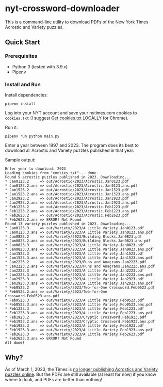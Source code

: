 # nyt-crossword-downloader

This is a command-line utility to download PDFs of the New York Times Acrostic and Variety puzzles.

## Quick Start

### Prerequisites

- Python 3 (tested with 3.9.x)
- Pipenv

### Install and Run

Install dependencies:
```shell
pipenv install
```

Log into your NYT account and save your nytimes.com cookies to `cookies.txt` (I suggest [Get cookies.txt LOCALLY][get-cookies] for Chrome).

Run it:
```shell
pipenv run python main.py
```

Enter a year between 1997 and 2023. The program does its best to download all Acrostic and Variety puzzles published in that year.

Sample output:
```
Enter year to download: 2023
Loading cookies from "cookies.txt"... done.
Found 5 acrostic puzzles published in 2023. Downloading...
* Jan0123.2     => out/Acrostic/2023/Acrostic.Jan0123.pdf
* Jan0123.2.ans => out/Acrostic/2023/Acrostic.Jan0123.ans.pdf
* Jan1523.2     => out/Acrostic/2023/Acrostic.Jan1523.pdf
* Jan1523.2.ans => out/Acrostic/2023/Acrostic.Jan1523.ans.pdf
* Jan2923.2     => out/Acrostic/2023/Acrostic.Jan2923.pdf
* Jan2923.2.ans => out/Acrostic/2023/Acrostic.Jan2923.ans.pdf
* Feb1223.2     => out/Acrostic/2023/Acrostic.Feb1223.pdf
* Feb1223.2.ans => out/Acrostic/2023/Acrostic.Feb1223.ans.pdf 
* Feb2623.2     => out/Acrostic/2023/Acrostic.Feb2623.pdf 
* Feb2623.2.ans => ERROR! Not Found
Found 13 variety puzzles published in 2023. Downloading...
* Jan0123.3     => out/Variety/2023/A Little Variety.Jan0123.pdf
* Jan0123.3.ans => out/Variety/2023/A Little Variety.Jan0123.ans.pdf
* Jan0823.2     => out/Variety/2023/Building Blocks.Jan0823.pdf
* Jan0823.2.ans => out/Variety/2023/Building Blocks.Jan0823.ans.pdf
* Jan0823.3     => out/Variety/2023/A Little Variety.Jan0823.pdf
* Jan0823.3.ans => out/Variety/2023/A Little Variety.Jan0823.ans.pdf
* Jan1523.3     => out/Variety/2023/A Little Variety.Jan1523.pdf
* Jan1523.3.ans => out/Variety/2023/A Little Variety.Jan1523.ans.pdf
* Jan2223.2     => out/Variety/2023/Puns and Anagrams.Jan2223.pdf
* Jan2223.2.ans => out/Variety/2023/Puns and Anagrams.Jan2223.ans.pdf
* Jan2223.3     => out/Variety/2023/A Little Variety.Jan2223.pdf
* Jan2223.3.ans => out/Variety/2023/A Little Variety.Jan2223.ans.pdf
* Jan2923.3     => out/Variety/2023/A Little Variety.Jan2923.pdf
* Jan2923.3.ans => out/Variety/2023/A Little Variety.Jan2923.ans.pdf
* Feb0523.2     => out/Variety/2023/Two-for-One Crossword.Feb0523.pdf
* Feb0523.2.ans => out/Variety/2023/Two-for-One Crossword.Feb0523.ans.pdf
* Feb0523.3     => out/Variety/2023/A Little Variety.Feb0523.pdf
* Feb0523.3.ans => out/Variety/2023/A Little Variety.Feb0523.ans.pdf
* Feb1223.3     => out/Variety/2023/A Little Variety.Feb1223.pdf
* Feb1223.3.ans => out/Variety/2023/A Little Variety.Feb1223.ans.pdf
* Feb1923.2     => out/Variety/2023/Cryptic Crossword.Feb1923.pdf
* Feb1923.2.ans => out/Variety/2023/Cryptic Crossword.Feb1923.ans.pdf
* Feb1923.3     => out/Variety/2023/A Little Variety.Feb1923.pdf
* Feb1923.3.ans => out/Variety/2023/A Little Variety.Feb1923.ans.pdf
* Feb2623.3     => out/Variety/2023/A Little Variety.Feb2623.pdf
* Feb2623.3.ans => ERROR! Not Found
All done!
```

## Why?

As of March 1, 2023, the Times is [no longer publishing Acrostics and Variety puzzles online](https://twitter.com/NYTGames/status/1630923424552894464). But the PDFs are still available (at least for now) if you know where to look, and PDFs are better than nothing!

[get-cookies]: https://chrome.google.com/webstore/detail/get-cookiestxt-locally/cclelndahbckbenkjhflpdbgdldlbecc
